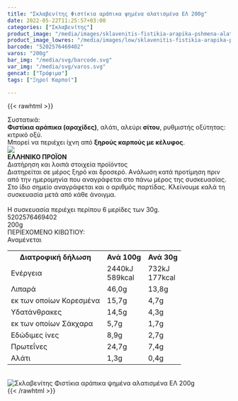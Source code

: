 ```yaml
---
title: "Σκλαβενίτης Φιστίκια αράπικα ψημένα αλατισμένα ΕΛ 200g"
date: 2022-05-22T11:25:57+03:00
categories: ["Σκλαβενίτης"]
product_image: "/media/images/sklavenitis-fistikia-arapika-pshmena-alatismena-el-200g.jpg"
product_image_lowres: "/media/images/low/sklavenitis-fistikia-arapika-pshmena-alatismena-el-200g.jpg"
barcode: "5202576469402"
varos: "200g"
bar_img: "/media/svg/barcode.svg"
var_img: "/media/svg/varos.svg"
gencat: ["Τρόφιμα"]
tags: ["Ξηροί Καρποί"]

---
```

{{< rawhtml >}}

<div class="sload492"><div class="product"><div id="sistatika">Συστατικά:</div><div class="alltext"><b>Φιστίκια αράπικα (αραχίδες)</b>, αλάτι, αλεύρι <b>σίτου</b>, ρυθμιστής οξύτητας: κιτρικό οξύ.<br>Μπορεί να περιέχει ίχνη από <b>ξηρούς καρπούς με κέλυφος</b>.</div><div id="flag"><div id="flagimage"><img src="/media/icons/gr.svg"></div><span id="flagtext"><b>ΕΛΛΗΝΙΚΟ ΠΡΟΪΟΝ</b></span></div><div id="loipa">Διατήρηση και λοιπά στοιχεία προϊόντος</div><div class="alltext">Διατηρείται σε μέρος ξηρό και δροσερό. Aνάλωση κατά προτίμηση πριν από την ημερομηνία που αναγράφεται στο πάνω μέρος της συσκευασίας. Στο ίδιο σημείο αναγράφεται και ο αριθμός παρτίδας. Κλείνουμε καλά τη συσκευασία μετά από κάθε άνοιγμα.<br><br>Η συσκευασία περιέχει περίπου 6 μερίδες των 30g.</div><div id="barcode"><div id="barimage1"></div><span id="bartext">5202576469402</span></div><div id="varos"><div id="varosimage1"></div><span id="varostext">200g</span></div><div id="kivotio">ΠΕΡΙΕΧΟΜΕΝΟ ΚΙΒΩΤΙΟΥ:<br>Αναμένεται</div><div class="tabout"><table id="diatable"><tbody><tr><th>Διατροφική δήλωση</th><th>Ανά 100g</th><th>Ανά 30g</th></tr><tr><td class="texr2">Ενέργεια</td><td class="texr">2440kJ<br>589kcal</td><td class="texr">732kJ<br>177kcal</td></tr><tr><td class="texr2">Λιπαρά</td><td class="texr">46,0g</td><td class="texr">13,8g</td></tr><tr><td class="gray">εκ των οποίων Κορεσµένα</td><td class="gray2">15,7g</td><td class="gray2">4,7g</td></tr><tr><td class="texr2">Yδατάνθρακες</td><td class="texr">14,5g</td><td class="texr">4,3g</td></tr><tr><td class="gray">εκ των οποίων Σάκχαρα</td><td class="gray2">5,7g</td><td class="gray2">1,7g</td></tr><tr><td class="texr2">Eδώδιμες ίνες</td><td class="texr">8,9g</td><td class="texr">2,7g</td></tr><tr><td class="texr2">Πρωτεΐνες</td><td class="texr">24,7g</td><td class="texr">7,4g</td></tr><tr><td class="texr2">Αλάτι</td><td class="texr">1,3g</td><td class="texr">0,4g</td></tr></tbody></table></div><br><div class="pimg"><img alt="Σκλαβενίτης Φιστίκια αράπικα ψημένα αλατισμένα ΕΛ 200g" title="Σκλαβενίτης Φιστίκια αράπικα ψημένα αλατισμένα ΕΛ 200g" src="/media/images/sklavenitis-fistikia-arapika-pshmena-alatismena-el-200g.jpg"></div></div></div>
{{< /rawhtml >}}


